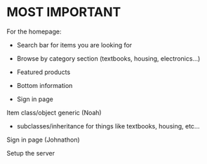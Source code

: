 # MOST IMPORTANT

For the homepage:
- Search bar for items you are looking for
- Browse by category section (textbooks, housing, electronics...)
- Featured products

- Bottom information
- Sign in page

Item class/object generic (Noah)
- subclasses/inheritance for things like textbooks, housing, etc... 

Sign in page (Johnathon)

Setup the server
